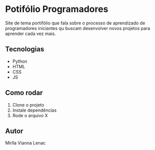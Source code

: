 # Potifólio Programadores

Site de tema portifólio que fala sobre o processo de aprendizado de programadores iniciantes qu buscam desenvolver novos projetos para aprender cada vez mais.

## Tecnologias
- Python
- HTML
- CSS
- JS

## Como rodar
1. Clone o projeto
2. Instale dependências
3. Rode o arquivo X

## Autor
Mirlla Vianna Lenac
